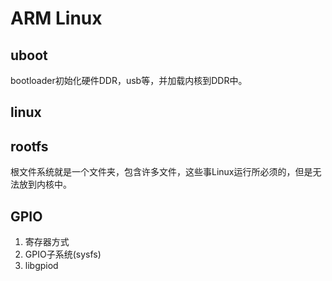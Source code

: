 # ARM Linux
## uboot
bootloader初始化硬件DDR，usb等，并加载内核到DDR中。
## linux

## rootfs
根文件系统就是一个文件夹，包含许多文件，这些事Linux运行所必须的，但是无法放到内核中。


## GPIO
1. 寄存器方式
2. GPIO子系统(sysfs)  
3. libgpiod









